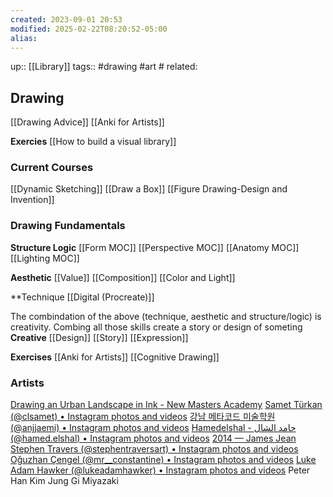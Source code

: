 ```yaml
---
created: 2023-09-01 20:53
modified: 2025-02-22T08:20:52-05:00
alias: 
---
```

up::  [[Library]]
tags:: #drawing #art #
related:

## Drawing
[[Drawing Advice]]
[[Anki for Artists]]

**Exercies**
[[How to build a visual library]]
### Current Courses
[[Dynamic Sketching]]
[[Draw a Box]]
[[Figure Drawing-Design and Invention]]
### Drawing Fundamentals

**Structure Logic**
[[Form MOC]]
[[Perspective MOC]]
[[Anatomy MOC]]
[[Lighting MOC]]

**Aesthetic**
[[Value]]
[[Composition]]
[[Color and Light]]

**Technique
[[Digital (Procreate)]]


The combindation of the above (technique, aesthetic and structure/logic) is creativity. Combing all those skills create a story or design of someting
**Creative** 
[[Design]]
[[Story]]
[[Expression]]





**Exercises**
[[Anki for Artists]]
[[Cognitive Drawing]]


### Artists
[Drawing an Urban Landscape in Ink - New Masters Academy](https://www.nma.art/videolessons/drawing-an-urban-landscape-in-ink/)
[Samet Türkan (@clsamet) • Instagram photos and videos](https://www.instagram.com/clsamet/)
[강남 메타코드 미술학원 (@anjjaemi) • Instagram photos and videos](https://www.instagram.com/anjjaemi/)
[Hamedelshal - حامد الشال (@hamed.elshal) • Instagram photos and videos](https://www.instagram.com/hamed.elshal/)
[2014 — James Jean](http://www.jamesjean.com/sketch2014/gp63dft07txn3bbftampaw2pby9vwn)
[Stephen Travers (@stephentraversart) • Instagram photos and videos](https://www.instagram.com/stephentraversart/?hl=en)
[Oğuzhan Çengel (@mr__constantine) • Instagram photos and videos](https://www.instagram.com/mr__constantine/?hl=en)
[Luke Adam Hawker (@lukeadamhawker) • Instagram photos and videos](https://www.instagram.com/lukeadamhawker)
Peter Han
Kim Jung Gi
Miyazaki
